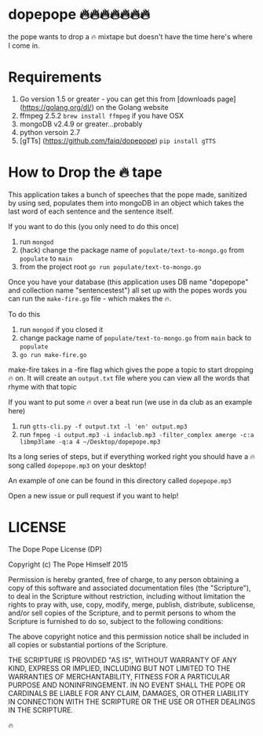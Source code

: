 # dopepope :fire::fire::fire::fire::fire::fire::fire:
the pope wants to drop a :fire: mixtape but doesn't have the time here's where I come in.

# Requirements

1. Go version 1.5 or greater - you can get this from [downloads page] (https://golang.org/dl/) on the Golang website
2. ffmpeg 2.5.2 `brew install ffmpeg` if you have OSX
3. mongoDB v2.4.9 or greater...probably
4. python versoin 2.7 
5. [gTTs] (https://github.com/faiq/dopepope) `pip install gTTS`

# How to Drop the :fire: tape
This application takes a bunch of speeches that the pope made, sanitized by using sed, populates them into mongoDB in an object which takes the last word of each sentence and the sentence itself.

If you want to do this (you only need to do this once)

1. run `mongod`
2. (hack) change the package name of `populate/text-to-mongo.go` from `populate` to `main`
3. from the project root `go run populate/text-to-mongo.go`

Once you have your database (this application uses DB name "dopepope" and collection name "sentencestest") all set up with the popes words you can run the `make-fire.go` file - which makes the :fire:.

To do this

1. run `mongod` if you closed it  
2. change package name of `populate/text-to-mongo.go` from `main` back to `populate` 
3. `go run make-fire.go`

make-fire takes in a -fire flag which gives the pope a topic to start dropping :fire: on. It will create an `output.txt` file where you can view all the words that rhyme with that topic

If you want to put some :fire: over a beat run (we use in da club as an example here)

1. run `gtts-cli.py -f output.txt -l 'en' output.mp3`
2. run `fmpeg -i output.mp3 -i indaclub.mp3 -filter_complex amerge -c:a libmp3lame -q:a 4 ~/Desktop/dopepope.mp3`

Its a long series of steps, but if everything worked right you should have a :fire: song called `dopepope.mp3` on your desktop!

An example of one can be found in this directory called `dopepope.mp3`

Open a new issue or pull request if you want to help! 

# LICENSE

The Dope Pope License (DP)

Copyright (c) The Pope Himself 2015

Permission is hereby granted, free of charge, to any person obtaining a copy
of this software and associated documentation files (the "Scripture"), to deal
in the Scripture without restriction, including without limitation the rights
to pray with, use, copy, modify, merge, publish, distribute, sublicense, and/or sell
copies of the Scripture, and to permit persons to whom the Scripture is
furnished to do so, subject to the following conditions:

The above copyright notice and this permission notice shall be included in
all copies or substantial portions of the Scripture.

THE SCRIPTURE IS PROVIDED "AS IS", WITHOUT WARRANTY OF ANY KIND, EXPRESS OR
IMPLIED, INCLUDING BUT NOT LIMITED TO THE WARRANTIES OF MERCHANTABILITY,
FITNESS FOR A PARTICULAR PURPOSE AND NONINFRINGEMENT. IN NO EVENT SHALL THE
POPE OR CARDINALS BE LIABLE FOR ANY CLAIM, DAMAGES, OR OTHER
LIABILITY IN CONNECTION WITH THE SCRIPTURE OR THE USE OR OTHER
DEALINGS IN THE SCRIPTURE.

:fire:
